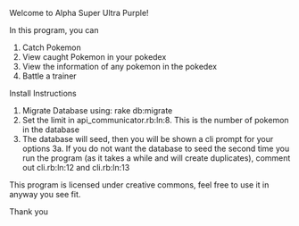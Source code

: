 Welcome to Alpha Super Ultra Purple!

In this program, you can
1. Catch Pokemon
2. View caught Pokemon in your pokedex
3. View the information of any pokemon in the pokedex
4. Battle a trainer

Install Instructions
1. Migrate Database using: rake db:migrate
2. Set the limit in api_communicator.rb:ln:8. This is the number of pokemon in the database
3. The database will seed, then you will be shown a cli prompt for your options
  3a. If you do not want the database to seed the second time you run the program (as it takes a while and will create duplicates), comment out cli.rb:ln:12 and cli.rb:ln:13

This program is licensed under creative commons, feel free to use it in anyway you see fit.

Thank you
